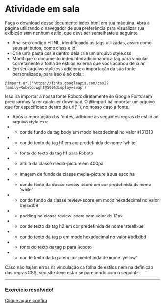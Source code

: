 <h1>Atividade em sala </h1>

Faça o download desse documento [index.html](https://drive.google.com/file/d/1XecESd6z6tq2FoA-KOJ7NVjHfOqGEJ_R/view) em sua máquina.
Abra a página utilizando o navegador de sua preferência para visualizar sua exibição sem nenhum estilo, que deve ser semelhante à seguinte:



- Analise o código HTML, identificando as tags utilizadas, assim como seus atributos, como class e id.
- Crie uma pasta css e dentro dela crie um arquivo style.css
- Modifique o documento index.html adicionando a tag <link> para vincular corretamente a folha de estilos externa que você acabou de criar.
- Em seu arquivo style.css adicione a importação da sua fonte personalizada, para isso é só colar: 

~~~
@import url('https://fonts.googleapis.com/css2?family=Roboto:wght@500&display=swap') 
~~~ 

Isso irá importar a nossa fonte Roboto diretamente do Google Fonts sem precisarmos fazer qualquer download. O @import irá importar um arquivo que for especificado dentro de url(‘  ’), no nosso caso a fonte.
- Após a importação das fontes, adicione as seguintes regras de estilo ao arquivo style.css:
- - cor de fundo da tag body em modo hexadecimal no valor #131313
- - cor do texto da tag h1 em cor predefinida de nome ‘white’
- - fonte do texto da tag h1 para Roboto
- - altura da classe media-picture em 400px
- - imagem de fundo da classe media-picture à sua escolha
- - cor do texto da classe review-score em cor predefinida de nome ‘white’
- - cor do fundo da classe review-score em modo hexadecimal no valor #e6bd09
- - padding na classe review-score com valor de 12px
- - cor de texto da tag h2 em cor predefinida de nome ‘steelblue’
- - cor do texto da tag p em modo hexadecimal no valor #bdbdbd
- - fonte do texto da tag p para Roboto
- - cor de texto da tag a em cor predefinida de nome ‘yellow’

Caso não hajam erros na vinculação da folha de estilos nem na definição das regras CSS, seu site deve estar se parecendo com o seguinte:

----

### Exercício resolvido!
[Clique aqui e confira](https://atividade-aula08-frontend.netlify.app/)